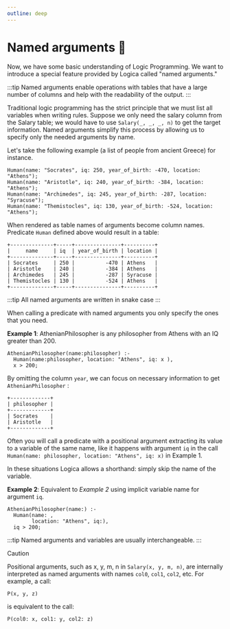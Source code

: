```yaml
---
outline: deep
---
```

# Named arguments 🌟

Now, we have some basic understanding of Logic Programming. We want to introduce a special feature provided by Logica called "named arguments." 

:::tip
Named arguments enable operations with tables that have a large number of columns and help with the readability of the output.
:::


Traditional logic programming has the strict principle that we must list all variables when writing rules. Suppose we only need the salary column from the Salary table; we would have to use `Salary(_, _, _, n)` to get the target information. Named arguments simplify this process by allowing us to specify only the needed arguments by name.


Let's take the following example (a list of people from ancient Greece) for instance.

```
Human(name: "Socrates", iq: 250, year_of_birth: -470, location: "Athens");
Human(name: "Aristotle", iq: 240, year_of_birth: -384, location: "Athens");
Human(name: "Archimedes", iq: 245, year_of_birth: -287, location: "Syracuse");
Human(name: "Themistocles", iq: 130, year_of_birth: -524, location: "Athens");
```

When rendered as table names of arguments become column names. Predicate `Human` defined above would result in a table:


```
+--------------+-----+---------------+----------+
|     name     | iq  | year_of_birth | location |
+--------------+-----+---------------+----------+
| Socrates     | 250 |          -470 | Athens   |
| Aristotle    | 240 |          -384 | Athens   |
| Archimedes   | 245 |          -287 | Syracuse |
| Themistocles | 130 |          -524 | Athens   |
+--------------+-----+---------------+----------+
```

:::tip
All named arguments are written in snake case
:::


When calling a predicate with named arguments you only specify the ones that you need.

**Example 1**: AthenianPhilosopher is any philosopher from Athens with an IQ greater than 200.

```
AthenianPhilosopher(name:philosopher) :-
  Human(name:philosopher, location: "Athens", iq: x ), 
  x > 200;
```

By omitting the column `year`, we can focus on necessary information to get  `AthenianPhilosopher` :

```
+-------------+
| philosopher |
+-------------+
| Socrates    |
| Aristotle   |
+-------------+
```

Often you will call a predicate with a positional argument extracting its value to a variable of  the same name, like it happens with argument `iq` in the call `Human(name: philosopher, location: "Athens", iq: x)` in Example 1.

In these situations Logica allows a shorthand: simply skip the name of the variable.

**Example 2**: Equivalent to _Example 2_ using implicit variable name for argument `iq`.

```
AthenianPhilosopher(name:) :-
  Human(name: ,
        location: "Athens", iq:),
  iq > 200;
```
:::tip
Named arguments and variables are usually interchangeable.
:::

>[!caution]
> Positional arguments, such as x, y, m, n in `Salary(x, y, m, n)`, are internally interpreted as named arguments with names `col0`, `col1`, `col2`, etc. For example, a call:
> ```
> P(x, y, z)
> ```
> is equivalent to the call:
> ```
> P(col0: x, col1: y, col2: z)
> ```
